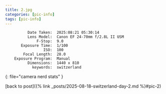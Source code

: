 ```yaml
---
title: 2.jpg
categories: [pic-info]
tags: [pic-info]
---
```


```text
          Date Taken:  2025:08:21 05:30:14
          Lens Model:  Canon EF 24-70mm f/2.8L II USM
              F-Stop:  9.0
       Exposure Time:  1/100
                 ISO:  100
        Focal Length:  28.0
    Exposure Program:  Manual
          Dimensions:  1440 x 810
            keywords:  switzerland
```
{: file="camera nerd stats" }

[back to post]({% link _posts/2025-08-18-switzerland-day-2.md %}#pic-2)